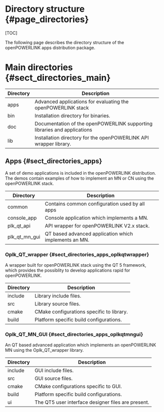 Directory structure {#page_directories}
===================

[TOC]

The following page describes the directory structure of the openPOWERLINK apps distribution package.

# Main directories {#sect_directories_main}

Directory               | Description
----------------------- | -----------------------------------------------
apps                    | Advanced applications for evaluating the openPOWERLINK stack
bin                     | Installation directory for binaries.
doc                     | Documentation of the openPOWERLINK supporting libraries and applications
lib                     | Installation directory for the openPOWERLINK API wrapper library.


## Apps {#sect_directories_apps}
A set of demo applications is included in the openPOWERLINK distribution. The
demos contain examples of how to implement an MN or CN using the openPOWERLINK
stack.

Directory              | Description
-----------------------| -----------------------------------------------
common                 | Contains common configuration used by all apps
console_app            | Console application which implements a MN.
plk_qt_api             | API wrapper for openPOWERLINK V2.x stack.
plk_qt_mn_gui          | QT based advanced application which implements an MN.



### Oplk_QT_wrapper {#sect_directories_apps_oplkqtwrapper}
A wrapper built for openPOWERLINK stack using the QT 5 framework, which provides
the possiblity to develop applications rapid for openPOWERLINK.

Directory              | Description
-----------------------| -----------------------------------------------
include                | Library include files.
src                    | Library source files.
cmake                  | CMake configurations specific to library.
build                  | Platform specific build configurations.

### Oplk_QT_MN_GUI {#sect_directories_apps_oplkqtmngui}
An QT based advanced application which implements an openPOWERLINK MN using the 
Oplk_QT_wrapper library.

Directory              | Description
-----------------------| -----------------------------------------------
include                | GUI include files.
src                    | GUI source files.
cmake                  | CMake configurations specific to GUI.
build                  | Platform specific build configurations.
ui                     | The QT5 user interface designer files are present.